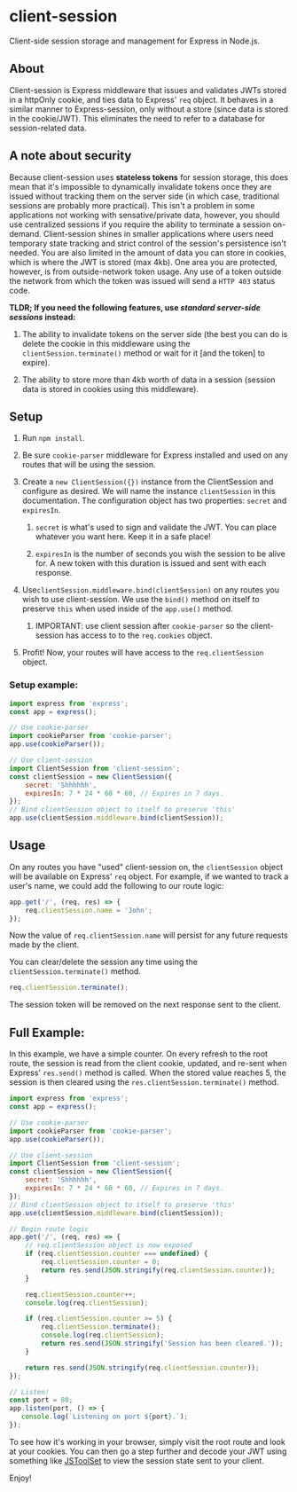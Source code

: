 # client-session

Client-side session storage and management for Express in Node.js.

## About

Client-session is Express middleware that issues and validates JWTs stored in a httpOnly cookie, and ties data to Express' `req` object. It behaves in a similar manner to Express-session, only without a store (since data is stored in the cookie/JWT). This eliminates the need to refer to a database for session-related data.

## A note about security

Because client-session uses **stateless tokens** for session storage, this does mean that it's impossible to dynamically invalidate tokens once they are issued without tracking them on the server side (in which case, traditional sessions are probably more practical). This isn't a problem in some applications not working with sensative/private data, however, you should use centralized sessions if you require the ability to terminate a session on-demand. Client-session shines in smaller applications where users need temporary state tracking and strict control of the session's persistence isn't needed. You are also limited in the amount of data you can store in cookies, which is where the JWT is stored (max 4kb). One area you are protected, however, is from outside-network token usage. Any use of a token outside the network from which the token was issued will send a `HTTP 403` status code.

**TLDR; If you need the following features, use *standard server-side sessions* instead:**

1. The ability to invalidate tokens on the server side (the best you can do is delete the cookie in this middleware using the `clientSession.terminate()` method or wait for it [and the token] to expire).

2. The ability to store more than 4kb worth of data in a session (session data is stored in cookies using this middleware).

## Setup

1. Run `npm install`.

2. Be sure `cookie-parser` middleware for Express installed and used on any routes that will be using the session.

3. Create a `new ClientSession({})` instance from the ClientSession and configure as desired. We will name the instance `clientSession` in this documentation. The configuration object has two properties: `secret` and `expiresIn`.
   
   1. `secret` is what's used to sign and validate the JWT. You can place whatever you want here. Keep it in a safe place!
   
   2. `expiresIn` is the number of seconds you wish the session to be alive for. A new token with this duration is issued and sent with each response.

4. Use`clientSession.middleware.bind(clientSession)` on any routes you wish to use client-session. We use the `bind()` method on itself to preserve `this` when used inside of the `app.use()` method.
   
   1. IMPORTANT: use client session after `cookie-parser` so the client-session has access to to the `req.cookies` object.

5. Profit! Now, your routes will have access to the `req.clientSession` object.

### Setup example:

```javascript
import express from 'express';
const app = express();

// Use cookie-parser
import cookieParser from 'cookie-parser';
app.use(cookieParser());

// Use client-session
import ClientSession from 'client-session';
const clientSession = new ClientSession({
    secret: 'Shhhhhh',
    expiresIn: 7 * 24 * 60 * 60, // Expires in 7 days.
});
// Bind clientSession object to itself to preserve 'this'
app.use(clientSession.middleware.bind(clientSession));
```

## Usage

On any routes you have "used" client-session on, the `clientSession` object will be available on Express' `req` object. For example, if we wanted to track a user's name, we could add the following to our route logic:

```javascript
app.get('/', (req, res) => {
    req.clientSession.name = 'John'; 
});
```

Now the value of `req.clientSession.name` will persist for any future requests made by the client.

You can clear/delete the session any time using the `clientSession.terminate()` method.

```javascript
req.clientSession.terminate();
```

The session token will be removed on the next response sent to the client.

## Full Example:

In this example, we have a simple counter. On every refresh to the root route, the session is read from the client cookie, updated, and re-sent when Express' `res.send()` method is called. When the stored value reaches 5, the session is then cleared using the `res.clientSession.terminate()` method.

```javascript
import express from 'express';
const app = express();

// Use cookie-parser
import cookieParser from 'cookie-parser';
app.use(cookieParser());

// Use client-session
import ClientSession from 'client-session';
const clientSession = new ClientSession({
    secret: 'Shhhhhh',
    expiresIn: 7 * 24 * 60 * 60, // Expires in 7 days.
});
// Bind clientSession object to itself to preserve 'this'
app.use(clientSession.middleware.bind(clientSession));

// Begin route logic
app.get('/', (req, res) => {
    // req.clientSession object is now exposed
    if (req.clientSession.counter === undefined) {
        req.clientSession.counter = 0;
        return res.send(JSON.stringify(req.clientSession.counter));
    }

    req.clientSession.counter++;
    console.log(req.clientSession);

    if (req.clientSession.counter >= 5) {
        req.clientSession.terminate();
        console.log(req.clientSession);
        return res.send(JSON.stringify('Session has been cleared.'));
    }

    return res.send(JSON.stringify(req.clientSession.counter));
});

// Listen!
const port = 80;
app.listen(port, () => {
   console.log(`Listening on port ${port}.`); 
});
```

To see how it's working in your browser, simply visit the root route and look at your cookies. You can then go a step further and decode your JWT using something like [JSToolSet](https://www.jstoolset.com/jwt) to view the session state sent to your client.

Enjoy!
